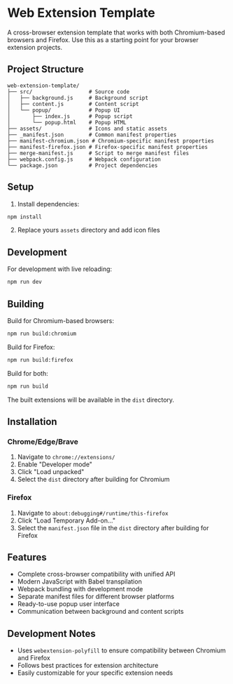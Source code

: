 # Web Extension Template

A cross-browser extension template that works with both Chromium-based browsers and Firefox. Use this as a starting point for your browser extension projects.

## Project Structure

```
web-extension-template/
├── src/                  # Source code
│   ├── background.js     # Background script
│   ├── content.js        # Content script
│   └── popup/            # Popup UI
│       ├── index.js      # Popup script
│       └── popup.html    # Popup HTML
├── assets/               # Icons and static assets
├── _manifest.json        # Common manifest properties
├── manifest-chromium.json # Chromium-specific manifest properties
├── manifest-firefox.json # Firefox-specific manifest properties
├── merge-manifest.js     # Script to merge manifest files
├── webpack.config.js     # Webpack configuration
└── package.json          # Project dependencies
```

## Setup

1. Install dependencies:

```bash
npm install
```

2. Replace yours `assets` directory and add icon files

## Development

For development with live reloading:

```bash
npm run dev
```

## Building

Build for Chromium-based browsers:

```bash
npm run build:chromium
```

Build for Firefox:

```bash
npm run build:firefox
```

Build for both:

```bash
npm run build
```

The built extensions will be available in the `dist` directory.

## Installation

### Chrome/Edge/Brave

1. Navigate to `chrome://extensions/`
2. Enable "Developer mode"
3. Click "Load unpacked" 
4. Select the `dist` directory after building for Chromium

### Firefox

1. Navigate to `about:debugging#/runtime/this-firefox`
2. Click "Load Temporary Add-on..."
3. Select the `manifest.json` file in the `dist` directory after building for Firefox

## Features

- Complete cross-browser compatibility with unified API
- Modern JavaScript with Babel transpilation
- Webpack bundling with development mode
- Separate manifest files for different browser platforms
- Ready-to-use popup user interface
- Communication between background and content scripts

## Development Notes

- Uses `webextension-polyfill` to ensure compatibility between Chromium and Firefox
- Follows best practices for extension architecture
- Easily customizable for your specific extension needs 
